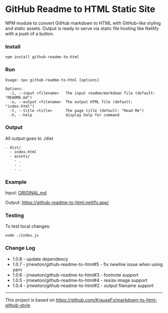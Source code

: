 # GitHub Readme to HTML Static Site

NPM module to convert GitHub markdown to HTML with GitHub-like styling and static assets. Output is ready to serve via static file hosting like Netlify with a push of a button.

### Install

```
npm install github-readme-to-html
```

### Run

```
Usage: npx github-readme-to-html [options]

Options:
  -i, --input <filename>   The input readme/markdown file (default: "README.md")
  -o, --output <filename>  The output HTML file (default: "index.html")
  -t, --title <title>      The page title (default: "Read Me")
  -h, --help               display help for command
```

### Output

All output goes to ./dist

```
- dist/
  - index.html
  - assets/
    - .
    - .
    - .
```

### Example

Input: [ORIGINAL.md](ORIGINAL.md)

Output: https://github-readme-to-html.netlify.app/

### Testing
To test local changes:
```
node ./index.js 
```

### Change Log

- 1.0.8 - update dependency
- 1.0.7 - jrnewton/github-readme-to-html#5 - fix newline issue when using yarn
- 1.0.6 - jrnewton/github-readme-to-html#3 - footnote support
- 1.0.5 - jrnewton/github-readme-to-html#4 - resize image support
- 1.0.4 - jrnewton/github-readme-to-html#2 - output filename support

---

This project is based on https://github.com/KrauseFx/markdown-to-html-github-style
